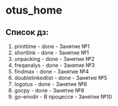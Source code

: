 # otus_home

## Список дз:
  1. printtime - done - Занятие №1
  2. shortlink - done - Занятие №1
  3. unpacking - done - Занятие №2
  4. freqanalys - done - Занятие №3
  5. findmax - done - Занятие №4
  6. doublelinkedlist - done - Занятие №5
  7. logotus - done - Занятие №6
  8. gocpy - done - Занятие №8
  9. go-envdir - В процессе - Занятие №10
